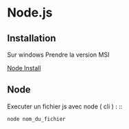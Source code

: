 Node.js
===================

Installation
-------------------

Sur windows Prendre la version MSI

[Node Install](https://nodejs.org/en/download/)


Node
-------------------

Executer un fichier js avec node ( cli ) :
::

    node nom_du_fichier
